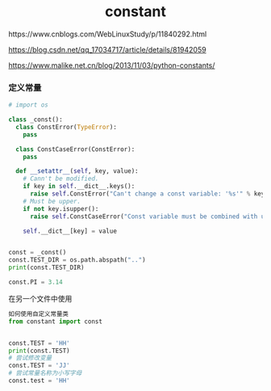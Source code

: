 <h1 align="center">constant</h1>
https://www.cnblogs.com/WebLinuxStudy/p/11840292.html

https://blog.csdn.net/qq_17034717/article/details/81942059

https://www.malike.net.cn/blog/2013/11/03/python-constants/





### 定义常量

```python
# import os

class _const():
  class ConstError(TypeError):
    pass

  class ConstCaseError(ConstError):
    pass

  def __setattr__(self, key, value):
    # Cann't be modified.
    if key in self.__dict__.keys():
      raise self.ConstError("Can't change a const variable: '%s'" % key)
    # Must be upper.
    if not key.isupper():
      raise self.ConstCaseError("Const variable must be combined with upper letters:'%s'" % key)

    self.__dict__[key] = value


const = _const()
const.TEST_DIR = os.path.abspath("..")
print(const.TEST_DIR)

const.PI = 3.14

```



在另一个文件中使用

```python
如何使用自定义常量类
from constant import const


const.TEST = 'HH'
print(const.TEST)
# 尝试修改变量
const.TEST = 'JJ'
# 尝试常量名称为小写字母
const.test = 'HH'
```

